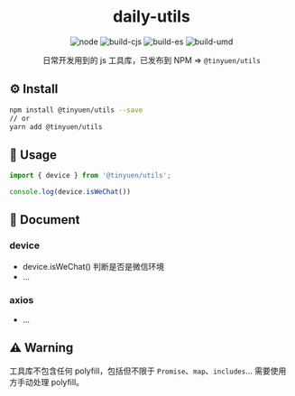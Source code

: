 <h1 align="center">daily-utils</h1>

<div align="center">

![node](https://img.shields.io/badge/node-%3E%3D8.0.0-yellowgreen)
![build-cjs](https://img.shields.io/badge/build-cjs-orange)
![build-es](https://img.shields.io/badge/build-es-green)
![build-umd](https://img.shields.io/badge/build-umd-red)

日常开发用到的 js 工具库，已发布到 NPM => `@tinyuen/utils`

</div>

## ⚙ Install

```bash
npm install @tinyuen/utils --save
// or
yarn add @tinyuen/utils
```

## 🚀 Usage
```javascript
import { device } from '@tinyuen/utils';

console.log(device.isWeChat())
```

## 🥤 Document

### device
- device.isWeChat()  判断是否是微信环境
- ...

### axios
- ...

## ⚠️ Warning

工具库不包含任何 polyfill，包括但不限于 `Promise`、`map`、`includes`... 需要使用方手动处理 polyfill。


